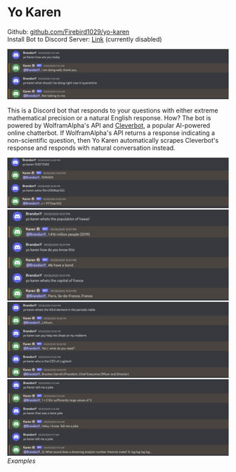 # Yo Karen

Github: [github.com/Firebird1029/yo-karen](https://github.com/Firebird1029/yo-karen)  
Install Bot to Discord Server: [Link](https://discord.com/api/oauth2/authorize?client_id=760324569793429536&permissions=8&scope=bot) (currently disabled)

![1](../img/yokaren/1.png "1")

This is a Discord bot that responds to your questions with either extreme mathematical precision or a natural English response. How? The bot is powered by WolframAlpha's API and [Cleverbot](https://www.cleverbot.com/), a popular AI-powered online chatterbot. If WolframAlpha's API returns a response indicating a non-scientific question, then Yo Karen automatically scrapes Cleverbot's response and responds with natural conversation instead.

![2](../img/yokaren/2.png "2")  
![3](../img/yokaren/3.png "3")  
![4](../img/yokaren/4.png "4")  
![5](../img/yokaren/5.png "5")  
*Examples*
